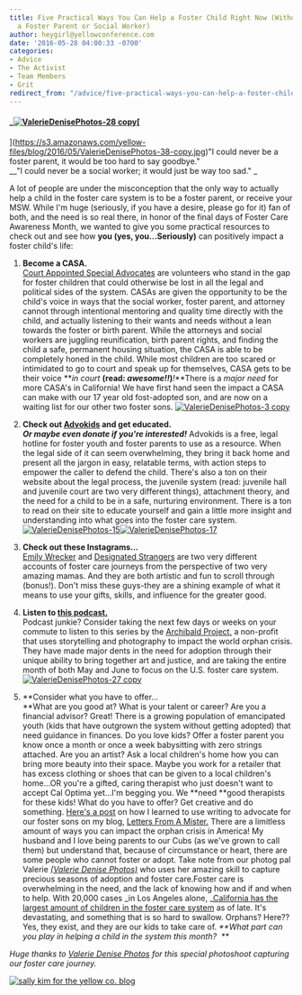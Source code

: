 ```yaml
---
title: Five Practical Ways You Can Help a Foster Child Right Now (Without Becoming
  a Foster Parent or Social Worker)
author: heygirl@yellowconference.com
date: '2016-05-28 04:00:33 -0700'
categories:
- Advice
- The Activist
- Team Members
- Grit
redirect_from: "/advice/five-practical-ways-you-can-help-a-foster-child-right-now-without-becoming-a-foster-parent-or-social-worker/"
---
```


#### _[![ValerieDenisePhotos-28 copy](https://s3.amazonaws.com/yellow-files/blog/2016/05/ValerieDenisePhotos-28-copy.jpg)](https://s3.amazonaws.com/yellow-files/blog/2016/05/ValerieDenisePhotos-28-copy.jpg)[  
](https://s3.amazonaws.com/yellow-files/blog/2016/05/ValerieDenisePhotos-38-copy.jpg)"I could never be a foster parent, it would be too hard to say goodbye."  
__"I could never be a social worker; it would just be way too sad." _

A lot of people are under the misconception that the only way to actually help a child in the foster care system is to be a foster parent, or receive your MSW. While I'm huge (seriously, if you have a desire, please go for it) fan of both, and the need is so real there, in honor of the final days of Foster Care Awareness Month, we wanted to give you some practical resources to check out and see how **you (yes, you...Seriously)** can positively impact a foster child's life:

1.  **Become a CASA.**  
    [Court Appointed Special Advocates](http://www.casaforchildren.org/site/c.mtJSJ7MPIsE/b.5301303/k.6FB1/About_Us__CASA_for_Children.htm) are volunteers who stand in the gap for foster children that could otherwise be lost in all the legal and political sides of the system. CASAs are given the opportunity to be the child's voice in ways that the social worker, foster parent, and attorney cannot through intentional mentoring and quality time directly with the child, and actually listening to their wants and needs without a lean towards the foster or birth parent. While the attorneys and social workers are juggling reunification, birth parent rights, and finding the child a safe, permanent housing situation, the CASA is able to be completely honed in the child. While most children are too scared or intimidated to go to court and speak up for themselves, CASA gets to be their voice **_in court_ **(read: _awesome!!_)**_!_**There is a _major need_ for more CASA's in California! We have first hand seen the impact a CASA can make with our 17 year old fost-adopted son, and are now on a waiting list for our other two foster sons. [![ValerieDenisePhotos-3 copy](https://s3.amazonaws.com/yellow-files/blog/2016/05/ValerieDenisePhotos-3-copy.jpg)](https://s3.amazonaws.com/yellow-files/blog/2016/05/ValerieDenisePhotos-3-copy.jpg)

3.  **Check out [Advokids](http://www.advokids.org/) and get educated.**  
    _**Or maybe even donate if you're interested!**_ Advokids is a free, legal hotline for foster youth and foster parents to use as a resource. When the legal side of it can seem overwhelming, they bring it back home and present all the jargon in easy, relatable terms, with action steps to empower the caller to defend the child. There's also a ton on their website about the legal process, the juvenile system (read: juvenile hall and juvenile court are two very different things), attachment theory, and the need for a child to be in a safe, nurturing environment. There is a ton to read on their site to educate yourself and gain a little more insight and understanding into what goes into the foster care system. [![ValerieDenisePhotos-15](https://s3.amazonaws.com/yellow-files/blog/2016/05/ValerieDenisePhotos-15.jpg)](https://s3.amazonaws.com/yellow-files/blog/2016/05/ValerieDenisePhotos-15.jpg)[![ValerieDenisePhotos-17](https://s3.amazonaws.com/yellow-files/blog/2016/05/ValerieDenisePhotos-17.jpg)](https://s3.amazonaws.com/yellow-files/blog/2016/05/ValerieDenisePhotos-17.jpg)

5.  **Check out these Instagrams...**  
    [Emily Wrecker](https://www.instagram.com/emilywrecker/?hl=en) and [Designated Strangers](https://www.instagram.com/designatedstrangers/) are two very different accounts of foster care journeys from the perspective of two very amazing mamas. And they are both artistic and fun to scroll through (bonus!). Don't miss these guys-they are a shining example of what it means to use your gifts, skills, and influence for the greater good.

7.  **Listen to [this podcast.](http://www.thearchibaldproject.com/podcast/)**  
    Podcast junkie? Consider taking the next few days or weeks on your commute to listen to this series by the [Archibald Project,](http://www.thearchibaldproject.com/start-here-1/) a non-profit that uses storytelling and photography to impact the world orphan crisis. They have made major dents in the need for adoption through their unique ability to bring together art and justice, and are taking the entire month of both May and June to focus on the U.S. foster care system.  [![ValerieDenisePhotos-27 copy](https://s3.amazonaws.com/yellow-files/blog/2016/05/ValerieDenisePhotos-27-copy.jpg)](https://s3.amazonaws.com/yellow-files/blog/2016/05/ValerieDenisePhotos-27-copy.jpg)

9.  **Consider what you have to offer...  
    **What are you good at? What is your talent or career? Are you a financial advisor? Great! There is a growing population of emancipated youth (kids that have outgrown the system without getting adopted) that need guidance in finances. Do you love kids? Offer a foster parent you know once a month or once a week babysitting with zero strings attached. Are you an artist? Ask a local children's home how you can bring more beauty into their space. Maybe you work for a retailer that has excess clothing or shoes that can be given to a local children's home...OR you're a gifted, caring therapist who just doesn't want to accept Cal Optima yet...I'm begging you. We **need **good therapists for these kids! What do you have to offer? Get creative and do something. [Here's a post](http://yellowconference.com/2015/12/08/refinenotdefine/) on how I learned to use writing to advocate for our foster sons on my blog, [Letters From A Mister.](http://lettersfromamister.tumblr.com/) There are a limitless amount of ways you can impact the orphan crisis in America! My husband and I love being parents to our Cubs (as we've grown to call them) but understand that, because of circumstance or heart, there are some people who cannot foster or adopt. Take note from our photog pal Valerie _[(Valerie Denise Photos)](https://www.instagram.com/valeriedenisephotos/)_ who uses her amazing skill to capture precious seasons of adoption and foster care.Foster care is overwhelming in the need, and the lack of knowing how and if and when to help. With 20,000 cases _in Los Angeles alone, _[California has the largest amount of children in the foster care system](http://kidsdata.org/topic/20/fostercare/table#fmt=16&loc=2,127,347,1763,331,348,336,171,321,345,357,332,324,369,358,362,360,337,327,364,356,217,353,328,354,323,352,320,339,334,365,343,330,367,344,355,366,368,265,349,361,4,273,59,370,326,333,322,341,338,350,342,329,325,359,351,363,340,335&tf=79&sortColumnId=0&sortType=asc) as of late. It's devastating, and something that is so hard to swallow. Orphans? Here?? Yes, they exist, and they are our kids to take care of. _**What part can you play in helping a child in the system this month?  **_

_Huge thanks to [Valerie Denise Photos](http://www.valeriedenisephotos.com/) for this special photoshoot capturing our foster care journey._

[![sally kim for the yellow co. blog](https://s3.amazonaws.com/yellow-files/blog/2015/12/sallykim.jpg)](http://lettersfromamister.tumblr.com/)
